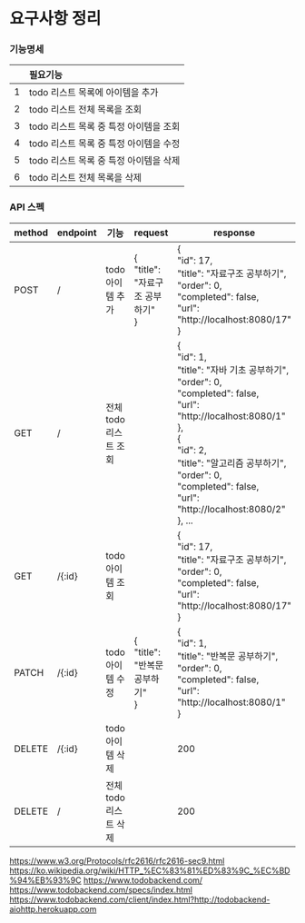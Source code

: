 # 요구사항 정리

### 기능명세
||필요기능|
|:---:|:---|
|1|todo 리스트 목록에 아이템을 추가|
|2|todo 리스트 전체 목록을 조회|
|3|todo 리스트 목록 중 특정 아이템을 조회|
|4|todo 리스트 목록 중 특정 아이템을 수정|
|5|todo 리스트 목록 중 특정 아이템을 삭제|
|6|todo 리스트 전체 목록을 삭제|

### API 스펙
|method|endpoint|기능|request|response|
|---|---|---|---|---|
|POST|/|todo 아이템 추가|{<br>"title": "자료구조 공부하기"<br>}|{<br>"id": 17,<br>"title": "자료구조 공부하기",<br>"order": 0,<br>"completed": false,<br>"url": "http://localhost:8080/17"<br>}|
|GET|/|전체 todo 리스트 조회||{<br>"id": 1,<br>"title": "자바 기초 공부하기",<br>"order": 0,<br>"completed": false,<br>"url": "http://localhost:8080/1"<br>},<br>{<br>"id": 2,<br>"title": "알고리즘 공부하기",<br>"order": 0,<br>"completed": false,<br>"url": "http://localhost:8080/2"<br>}, ...|
|GET|/{:id}|todo 아이템 조회||{<br>"id": 17,<br>"title": "자료구조 공부하기",<br>"order": 0,<br>"completed": false,<br>"url": "http://localhost:8080/17"<br>}|
|PATCH|/{:id}|todo 아이템 수정|{<br>"title": "반복문 공부하기"<br>}|{<br>"id": 1,<br>"title": "반복문 공부하기",<br>"order": 0,<br>"completed": false,<br>"url": "http://localhost:8080/1"<br>}|
|DELETE|/{:id}|todo 아이템 삭제||200|
|DELETE|/|전체 todo 리스트 삭제||200|

https://www.w3.org/Protocols/rfc2616/rfc2616-sec9.html
https://ko.wikipedia.org/wiki/HTTP_%EC%83%81%ED%83%9C_%EC%BD%94%EB%93%9C
https://www.todobackend.com/
https://www.todobackend.com/specs/index.html
https://www.todobackend.com/client/index.html?http://todobackend-aiohttp.herokuapp.com
